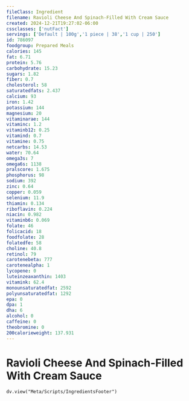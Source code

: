 ```yaml
---
fileClass: Ingredient
filename: Ravioli Cheese And Spinach-Filled With Cream Sauce
created: 2024-12-21T19:27:02-06:00
cssclasses: ['nutFact']
servings: ['Default | 100g','1 piece | 38','1 cup | 250']
id: 786097
foodgroup: Prepared Meals
calories: 145
fat: 6.71
protein: 5.76
carbohydrate: 15.23
sugars: 1.82
fiber: 0.7
cholesterol: 58
saturatedfats: 2.437
calcium: 93
iron: 1.42
potassium: 144
magnesium: 20
vitaminarae: 144
vitaminc: 1.2
vitaminb12: 0.25
vitamind: 0.7
vitamine: 0.75
netcarbs: 14.53
water: 70.64
omega3s: 7
omega6s: 1138
pralscore: 1.675
phosphorus: 98
sodium: 392
zinc: 0.64
copper: 0.059
selenium: 11.9
thiamin: 0.134
riboflavin: 0.224
niacin: 0.982
vitaminb6: 0.069
folate: 46
folicacid: 18
foodfolate: 28
folatedfe: 58
choline: 40.8
retinol: 79
carotenebeta: 777
carotenealpha: 1
lycopene: 0
luteinzeaxanthin: 1403
vitamink: 62.4
monounsaturatedfat: 2592
polyunsaturatedfat: 1292
epa: 0
dpa: 1
dha: 6
alcohol: 0
caffeine: 0
theobromine: 0
200calorieweight: 137.931
---
```


# Ravioli Cheese And Spinach-Filled With Cream Sauce

```dataviewjs
dv.view("Meta/Scripts/IngredientsFooter")
```
